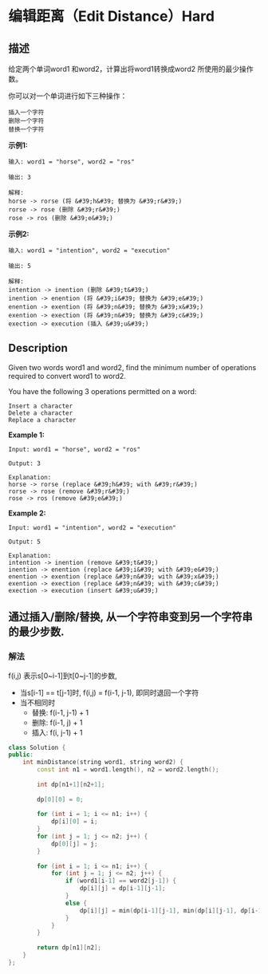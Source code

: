# 编辑距离（Edit Distance）Hard
## 描述
给定两个单词word1 和word2，计算出将word1转换成word2 所使用的最少操作数。

你可以对一个单词进行如下三种操作：


	插入一个字符
	删除一个字符
	替换一个字符


**示例1:**
```
输入: word1 = "horse", word2 = "ros"

输出: 3

解释: 
horse -> rorse (将 &#39;h&#39; 替换为 &#39;r&#39;)
rorse -> rose (删除 &#39;r&#39;)
rose -> ros (删除 &#39;e&#39;)
```


**示例2:**
```
输入: word1 = "intention", word2 = "execution"

输出: 5

解释: 
intention -> inention (删除 &#39;t&#39;)
inention -> enention (将 &#39;i&#39; 替换为 &#39;e&#39;)
enention -> exention (将 &#39;n&#39; 替换为 &#39;x&#39;)
exention -> exection (将 &#39;n&#39; 替换为 &#39;c&#39;)
exection -> execution (插入 &#39;u&#39;)
```

## Description
Given two words word1 and word2, find the minimum number of operations required to convert word1 to word2.

You have the following 3 operations permitted on a word:


	Insert a character
	Delete a character
	Replace a character


**Example 1:**
```
Input: word1 = "horse", word2 = "ros"

Output: 3

Explanation: 
horse -> rorse (replace &#39;h&#39; with &#39;r&#39;)
rorse -> rose (remove &#39;r&#39;)
rose -> ros (remove &#39;e&#39;)
```


**Example 2:**
```
Input: word1 = "intention", word2 = "execution"

Output: 5

Explanation: 
intention -> inention (remove &#39;t&#39;)
inention -> enention (replace &#39;i&#39; with &#39;e&#39;)
enention -> exention (replace &#39;n&#39; with &#39;x&#39;)
exention -> exection (replace &#39;n&#39; with &#39;c&#39;)
exection -> execution (insert &#39;u&#39;)
```


## 通过插入/删除/替换, 从一个字符串变到另一个字符串的最少步数.
### 解法
f(i,j) 表示s[0~i-1]到t[0~j-1]的步数,
- 当s[i-1] == t[j-1]时, f(i,j) = f(i-1, j-1), 即同时退回一个字符
- 当不相同时
    - 替换: f(i-1, j-1) + 1
    - 删除: f(i-1, j) + 1
    - 插入: f(i, j-1) + 1
```c++
class Solution {
public:
    int minDistance(string word1, string word2) {
        const int n1 = word1.length(), n2 = word2.length();
        
        int dp[n1+1][n2+1];
        
        dp[0][0] = 0;
        
        for (int i = 1; i <= n1; i++) {
            dp[i][0] = i;
        }
        for (int j = 1; j <= n2; j++) {
            dp[0][j] = j;
        }
        
        for (int i = 1; i <= n1; i++) {
            for (int j = 1; j <= n2; j++) {
                if (word1[i-1] == word2[j-1]) {
                    dp[i][j] = dp[i-1][j-1];
                }
                else {
                    dp[i][j] = min(dp[i-1][j-1], min(dp[i][j-1], dp[i-1][j])) + 1;
                }
            }
        }
        
        return dp[n1][n2];
    }
};
```